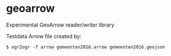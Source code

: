 # geoarrow

Experimental GeoArrow reader/writer library

Testdata Arrow file created by:

```
$ ogr2ogr -f arrow gemeenten2016.arrow gemeenten2016.geojson 
```
